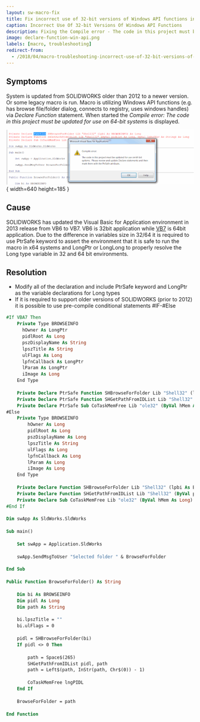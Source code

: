 ```yaml
---
layout: sw-macro-fix
title: Fix incorrect use of 32-bit versions of Windows API functions in SOLIDWORKS macros
caption: Incorrect Use Of 32-bit Versions Of Windows API Functions
description: Fixing the Compile error - The code in this project must be updated for use on 64-bit systems when macro is utilizing Windows API functions
image: declare-function-win-api.png
labels: [macro, troubleshooting]
redirect-from:
  - /2018/04/macro-troubleshooting-incorrect-use-of-32-bit-versions-of-win-api.html
---
```

## Symptoms

System is updated from SOLIDWORKS older than 2012 to a newer version.
Or some legacy macro is run.
Macro is utilizing Windows API functions (e.g. has browse file/folder dialog, connects to registry, uses windows handles) via *Declare Function* statement.
When started the *Compile error: The code in this project must be updated for use on 64-bit systems* is displayed.

![Windows API Declare function incompatibility error](declare-function-win-api.png){ width=640 height=185 }

## Cause

SOLIDWORKS has updated the Visual Basic for Application environment in 2013 release from VB6 to VB7.
VB6 is 32bit application while [VB7](https://msdn.microsoft.com/en-us/vba/language-reference-vba/articles/64-bit-visual-basic-for-applications-overview) is 64bit application.
Due to the difference in variables size in 32/64 it is required to use PtrSafe keyword to assert the environment that it is safe to run the macro in x64 systems and LongPtr or LongLong to properly resolve the Long type variable in 32 and 64 bit environments.

## Resolution

* Modify all of the declaration and include PtrSafe keyword and LongPtr as the variable declarations for Long types
* If it is required to support older versions of SOLIDWORKS (prior to 2012) it is possible to use pre-compile conditional statements #IF-#Else

~~~ vb
#If VBA7 Then
    Private Type BROWSEINFO
      hOwner As LongPtr
      pidlRoot As Long
      pszDisplayName As String
      lpszTitle As String
      ulFlags As Long
      lpfnCallback As LongPtr
      lParam As LongPtr
      iImage As Long
    End Type

    Private Declare PtrSafe Function SHBrowseForFolder Lib "Shell32" (lpbi As BROWSEINFO) As Long
    Private Declare PtrSafe Function SHGetPathFromIDList Lib "Shell32" (ByVal pidList As LongPtr, ByVal lpBuffer As String) As Long
    Private Declare PtrSafe Sub CoTaskMemFree Lib "ole32" (ByVal hMem As LongPtr)
#Else
    Private Type BROWSEINFO
        hOwner As Long
        pidlRoot As Long
        pszDisplayName As Long
        lpszTitle As String
        ulFlags As Long
        lpfnCallback As Long
        lParam As Long
        iImage As Long
    End Type
    
    Private Declare Function SHBrowseForFolder Lib "Shell32" (lpbi As BROWSEINFO) As Long
    Private Declare Function SHGetPathFromIDList Lib "Shell32" (ByVal pidList As Long, ByVal lpBuffer As String) As Long
    Private Declare Sub CoTaskMemFree Lib "ole32" (ByVal hMem As Long)
#End If

Dim swApp As SldWorks.SldWorks

Sub main()

    Set swApp = Application.SldWorks
        
    swApp.SendMsgToUser "Selected folder " & BrowseForFolder
    
End Sub

Public Function BrowseForFolder() As String
  
    Dim bi As BROWSEINFO
    Dim pidl As Long
    Dim path As String
  
    bi.lpszTitle = ""
    bi.ulFlags = 0
    
    pidl = SHBrowseForFolder(bi)
    If pidl <> 0 Then
    
        path = Space$(265)
        SHGetPathFromIDList pidl, path
        path = Left$(path, InStr(path, Chr$(0)) - 1)
    
        CoTaskMemFree lngPIDL
    End If
    
    BrowseForFolder = path
    
End Function

~~~


